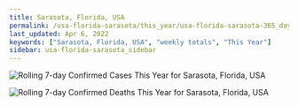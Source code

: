 ```yaml
---
title: Sarasota, Florida, USA
permalink: /usa-florida-sarasota/this_year/usa-florida-sarasota-365_days.html
last_updated: Apr 6, 2022
keywords: ["Sarasota, Florida, USA", "weekly totals", "This Year"]
sidebar: usa-florida-sarasota_sidebar
---
```


![Rolling 7-day Confirmed Cases This Year for Sarasota, Florida, USA](/covid_tracker/images/graphs/usa-florida-sarasota-rolling_7_days_confirmed-365_days_graph.png)

![Rolling 7-day Confirmed Deaths This Year for Sarasota, Florida, USA](/covid_tracker/images/graphs/usa-florida-sarasota-rolling_7_days_deaths-365_days_graph.png)
